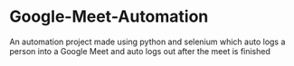 # Google-Meet-Automation
An automation project made using python and selenium which auto logs a person into a Google Meet and auto logs out after the meet is finished
